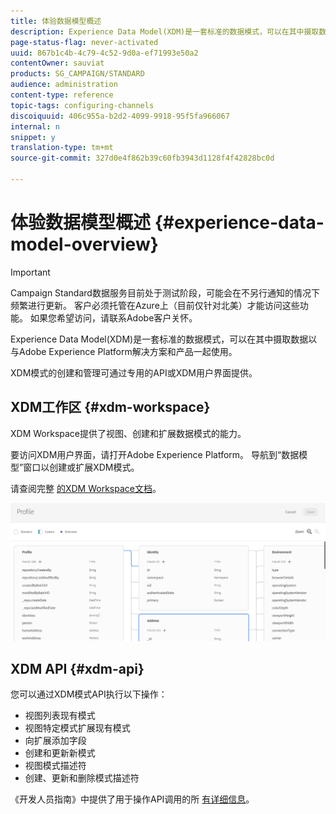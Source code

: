 ```yaml
---
title: 体验数据模型概述
description: Experience Data Model(XDM)是一套标准的数据模式，可以在其中摄取数据以与Adobe Experience Platform解决方案和产品一起使用。
page-status-flag: never-activated
uuid: 867b1c4b-4c79-4c52-9d0a-ef71993e50a2
contentOwner: sauviat
products: SG_CAMPAIGN/STANDARD
audience: administration
content-type: reference
topic-tags: configuring-channels
discoiquuid: 406c955a-b2d2-4099-9918-95f5fa966067
internal: n
snippet: y
translation-type: tm+mt
source-git-commit: 327d0e4f862b39c60fb3943d1128f4f42828bc0d

---
```



# 体验数据模型概述 {#experience-data-model-overview}

>[!IMPORTANT]
>
>Campaign Standard数据服务目前处于测试阶段，可能会在不另行通知的情况下频繁进行更新。 客户必须托管在Azure上（目前仅针对北美）才能访问这些功能。 如果您希望访问，请联系Adobe客户关怀。

Experience Data Model(XDM)是一套标准的数据模式，可以在其中摄取数据以与Adobe Experience Platform解决方案和产品一起使用。

XDM模式的创建和管理可通过专用的API或XDM用户界面提供。

## XDM工作区 {#xdm-workspace}

XDM Workspace提供了视图、创建和扩展数据模式的能力。

要访问XDM用户界面，请打开Adobe Experience Platform。 导航到“数据模型”窗口以创建或扩展XDM模式。

请查阅完整 [的XDM Workspace文档](https://docs.adobe.com/content/help/en/experience-platform/xdm/api/getting-started.html)。

![](assets/aep_xdmworkspace.png)

## XDM API {#xdm-api}

您可以通过XDM模式API执行以下操作：

* 视图列表现有模式
* 视图特定模式扩展现有模式
* 向扩展添加字段
* 创建和更新新模式
* 视图模式描述符
* 创建、更新和删除模式描述符

《开发人员指南》中提供了用于操作API调用的所 [有详细信息](https://docs.adobe.com/content/help/en/experience-platform/xdm/api/getting-started.html)。

